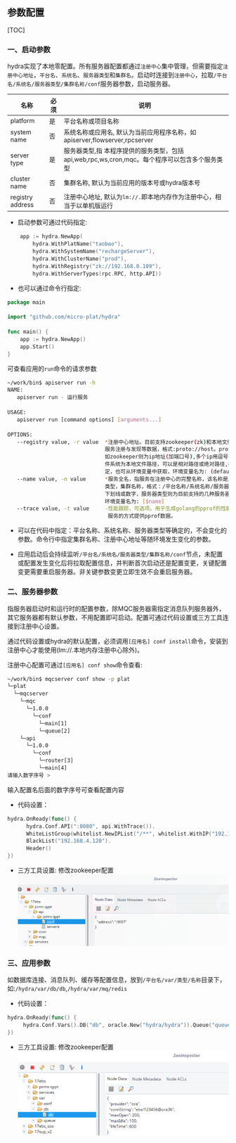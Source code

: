 参数配置
--------------------------
[TOC]

### 一、启动参数

hydra实现了本地零配置。所有服务器配置都通过`注册中心`集中管理，但需要指定`注册中心地址`，`平台名`、`系统名`、`服务器类型`和`集群名`。启动时连接到`注册中心`，拉取`/平台名/系统名/服务器类型/集群名称/conf`服务器参数，启动服务器。


|名称|必须|说明|
|---|---|----|
|platform|是|平台名称或项目名称|
|system name|否|系统名称或应用名, 默认为当前应用程序名称，如apiserver,flowserver,rpcserver|
|server type|是|服务器类型,指 本程序提供的服务类型，包括api,web,rpc,ws,cron,mqc。每个程序可以包含多个服务类型|
|cluster name|否|集群名称, 默认为当前应用的版本号或hydra版本号|
|registry address|否|注册中心地址, 默认为`lm://.`即本地内存作为注册中心，相当于以单机版运行|

* 启动参数可通过代码指定:
```go
    app := hydra.NewApp(
        hydra.WithPlatName("taobao"),
        hydra.WithSystemName("rechargeServer"),
        hydra.WithClusterName("prod"),
        hydra.WithRegistry("zk://192.168.0.109"),
        hydra.WithServerTypes(rpc.RPC, http.API))
```


* 也可以通过命令行指定:

```go
package main

import "github.com/micro-plat/hydra"

func main() {
	app := hydra.NewApp()
	app.Start()
}
```

可查看应用的`run`命令的请求参数
```sh
~/work/bin$ apiserver run -h
NAME:
   apiserver run - 运行服务

USAGE:
   apiserver run [command options] [arguments...]

OPTIONS:
   --registry value, -r value  *注册中心地址。目前支持zookeeper(zk)和本地文件系统(fs)。注册中心用于保存服务启动和运行参数，
                               服务注册与发现等数据，格式:proto://host。proto的取值有zk,fs; host的取值根据不同的注册中心各不同,
                               如zookeeper则为ip地址(加端口号),多个ip用逗号分隔,如:zk://192.168.0.2,192.168.0.107:12181。本地文
                               件系统为本地文件路径，可以是相对路径或绝对路径,如:fs://../;  此参数可以通过命令行参数指定，程序指
                               定，也可从环境变量中获取，环境变量名为: (default: "lm://.") [$registry]
   --name value, -n value      *服务全名，指服务在注册中心的完整名称，该名称是以/分隔的多级目录结构，完整的表示该服务所在平台，系统，服务
                               类型，集群名称，格式：/平台名称/系统名称/服务器类型/集群名称; 平台名称，系统名称，集群名称可以是任意字母
                               下划线或数字，服务器类型则为目前支持的几种服务器类型有:api,web,rpc,mqc,cron,ws。该参数可从环境变量中获取，
                               环境变量名为: [$name]
   --trace value, -t value     -性能跟踪，可选项。用于生成golang的pprof的性能分析数据,支持的模式有:cpu,mem,block,mutex,web。其中web是以http
                                服务的方式提供pprof数据。

```

* 可以在代码中指定：平台名称、系统名称、服务器类型等确定的，不会变化的参数。命令行中指定集群名称、注册中心地址等随环境发生变化的参数。


* 应用启动后会持续监听`/平台名/系统名/服务器类型/集群名称/conf`节点，未配置或配置发生变化后将拉取配置信息，并判断首次启动还是配置变更，关键配置变更需要重启服务器。非关键参数变更立即生效不会重启服务器。


### 二、服务器参数
指服务器启动时和运行时的配置参数，除MQC服务器需指定消息队列服务器外，其它服务器都有默认参数，不用配置即可启动。配置可通过代码设置或三方工具连接到注册中心设置。

通过代码设置或hydra的默认配置，必须调用`[应用名] conf install`命令，安装到注册中心才能使用(lm://.本地内存注册中心除外)。

注册中心配置可通过`[应用名] conf show`命令查看:
```sh
~/work/bin$ mqcserver conf show -p plat
└─plat
  └─mqcserver
    └─mqc
      └─1.0.0
        └─conf
          └─main[1]
          └─queue[2]
    └─api
      └─1.0.0
        └─conf
          └─router[3]
          └─main[4]
请输入数字序号 > 
```
输入配置名后面的数字序号可查看配置内容




* 代码设置：
```go
hydra.OnReady(func() {
      hydra.Conf.API(":8080", api.WithTrace()).
      WhiteListGroup(whitelist.NewIPList("/**", whitelist.WithIP("192.168.4.121"))).
      BlackList("192.168.4.120").	
      Header()	
})
```

* 三方工具设置:
修改zookeeper配置
![zookeeper](../img/settings01.png)



### 三、应用参数
如数据库连接、消息队列、缓存等配置信息，放到`/平台名/var/类型/名称`目录下，如:`/hydra/var/db/db`,`/hydra/var/mq/redis`


* 代码设置：
```go
hydra.OnReady(func() {
     hydra.Conf.Vars().DB("db", oracle.New("hydra/hydra")).Queue("queue", lmq.New())
})
```

* 三方工具设置:
修改zookeeper配置
![zookeeper](../img/settings02.png)
